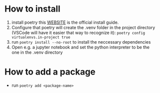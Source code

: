 How to install
===

1. install poetry this [WEBSITE](https://python-poetry.org/docs/#installing-with-the-official-installer) is the official install guide.
2. Configure that poetry will create the .venv folder in the project directory (VSCode will have it easier that way to recognize it): `poetry config virtualenvs.in-project true`
3. run `poetry install --no-root` to install the neccessary dependencies
4. Open e.g. a jupyter notebook and set the python interpreter to be the one in the .venv directory


How to add a package
===
* run `poetry add <package-name>`